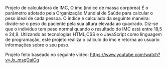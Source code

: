 Projeto de calculadora de IMC, O imc (índice de massa corpórea) É o parâmetro adotado pela Organização Mundial de Saúde para calcular o peso ideal de cada pessoa.
O índice é calculado da seguinte maneira: divide-se o peso do paciente pela sua altura elevada ao quadrado. Diz-se que o indivíduo tem peso normal quando o resultado do IMC está entre 18,5 e 24,9. 
Utlizando as tecnologias HTML,CSS e o JavaScript como linguagem de programação, este projeto realiza o cálculo do imc e retorna ao usuario informações sobre o seu peso.

Projeto feito baseado no seguinte video:
https://www.youtube.com/watch?v=Jx_msqDaiCg
